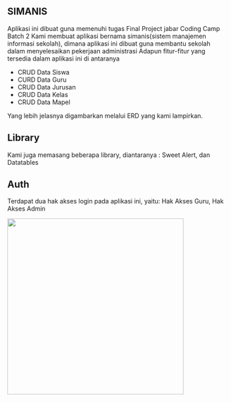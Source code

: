 ## SIMANIS

Aplikasi ini dibuat guna memenuhi tugas Final Project jabar Coding Camp Batch 2
Kami membuat aplikasi bernama simanis(sistem manajemen informasi sekolah), dimana aplikasi ini dibuat guna membantu sekolah dalam menyelesaikan pekerjaan administrasi
Adapun fitur-fitur yang tersedia dalam aplikasi ini di antaranya
<ul>
	<li>CRUD Data Siswa</li>
	<li>CURD Data Guru</li>
	<li>CRUD Data Jurusan</li>
	<li>CRUD Data Kelas</li>
	<li>CRUD Data Mapel</li>
</ul>
Yang lebih jelasnya digambarkan melalui ERD yang kami lampirkan.

## Library
Kami juga memasang beberapa library, diantaranya : Sweet Alert, dan Datatables

## Auth
Terdapat dua hak akses login pada aplikasi ini, yaitu: Hak Akses Guru, Hak Akses Admin

<img src="erd.png" width="400">
